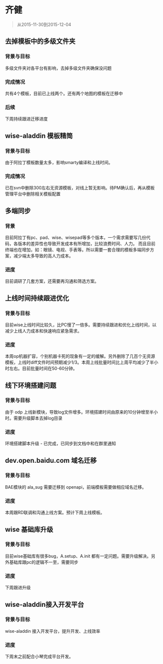 # 齐健

> 从2015-11-30到2015-12-04

## 去掉模板中的多级文件夹

### 背景与目标

多级文件夹对各平台有影响，去掉多级文件夹确保没问题

### 完成情况

共有4个模板，目前已上线两个。还有两个地图的模板在迁移中

### 后续

下周持续跟进迁移进度

## wise-aladdin 模板精简

### 背景与目标

由于阿拉丁模板数量太多，影响smarty编译和上线时间。

### 完成情况

已在svn中删除300左右无资源模板，对线上暂无影响。待PM确认后，再从模板管理平台中删除相关模板配置


## 多端同步

### 背景

目前阿拉丁有pc、pad、wise、wisepad等多个版本，一个需求需要写几份代码，各版本的差异性也导致开发成本有所增加，比较浪费时间、人力。
而且目前终端也在增加，如：眼镜、电视、手表等。所以需要一套合理的模板多端同步方案，减少端太多导致的高人力成本。

### 进度

目前调研了几套方案，还需要再沟通和筛选方案。

## 上线时间持续跟进优化

### 背景与目标

目前wise上线时间比较久，比PC慢了一倍多。需要持续跟进和优化上线时间，以减少上线人力成本和快速响应紧急需求。

### 进度

本周op机器扩容，个别机器卡死的现象有一定的缓解。另外删除了几百个无资源模板，上线时diff文件时间预期减少1/3。本周上线批量时间比上周平均减少了半小时左右。目前批量时间在50-60分钟。

## 线下环境搭建问题

### 背景与目标

由于 odp 上线新模块，导致log文件增多。环境搭建时间由原来的10分钟增至半小时。需要升级脚本去掉log目录

### 进度

环境搭建脚本升级 - 已完成，已同步到文档中和在群里通知

## dev.open.baidu.com 域名迁移

### 背景与目标

BAE模块的 ala_sug 需要迁移到 openapi，前端模板需要做相应域名迁移。

### 进度

本周跟RD联调和沟通上线方案。预计下周上线模板。

## wise 基础库升级

### 背景与目标

目前wise基础库有很多bug，A.setup、A.init 都有一定问题。需要升级解决。另外基础库跟pc的逻辑不一至，需要同步

### 进度

下周跟进升级

## wise-aladdin接入开发平台

### 背景与目标

wise-aladdin 接入开发平台，提升开发、上线效率

### 进度

下周末之前配合小琴完成平台开发。


